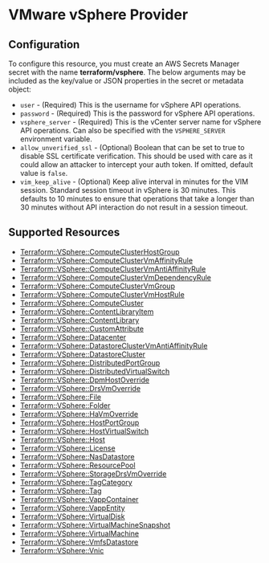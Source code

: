 # VMware vSphere Provider

## Configuration

To configure this resource, you must create an AWS Secrets Manager secret with the name **terraform/vsphere**. The below arguments may be included as the key/value or JSON properties in the secret or metadata object:

* `user` - (Required) This is the username for vSphere API operations.
* `password` - (Required) This is the password for vSphere API operations.
* `vsphere_server` - (Required) This is the vCenter server name for vSphere API
  operations. Can also be specified with the `VSPHERE_SERVER` environment
  variable.
* `allow_unverified_ssl` - (Optional) Boolean that can be set to true to
  disable SSL certificate verification. This should be used with care as it
  could allow an attacker to intercept your auth token. If omitted, default
  value is `false`.
* `vim_keep_alive` - (Optional) Keep alive interval in minutes for the VIM
  session. Standard session timeout in vSphere is 30 minutes. This defaults to
  10 minutes to ensure that operations that take a longer than 30 minutes
  without API interaction do not result in a session timeout.


## Supported Resources

* [Terraform::VSphere::ComputeClusterHostGroup](../resources/vsphere/Terraform-VSphere-ComputeClusterHostGroup/docs/README.md)
* [Terraform::VSphere::ComputeClusterVmAffinityRule](../resources/vsphere/Terraform-VSphere-ComputeClusterVmAffinityRule/docs/README.md)
* [Terraform::VSphere::ComputeClusterVmAntiAffinityRule](../resources/vsphere/Terraform-VSphere-ComputeClusterVmAntiAffinityRule/docs/README.md)
* [Terraform::VSphere::ComputeClusterVmDependencyRule](../resources/vsphere/Terraform-VSphere-ComputeClusterVmDependencyRule/docs/README.md)
* [Terraform::VSphere::ComputeClusterVmGroup](../resources/vsphere/Terraform-VSphere-ComputeClusterVmGroup/docs/README.md)
* [Terraform::VSphere::ComputeClusterVmHostRule](../resources/vsphere/Terraform-VSphere-ComputeClusterVmHostRule/docs/README.md)
* [Terraform::VSphere::ComputeCluster](../resources/vsphere/Terraform-VSphere-ComputeCluster/docs/README.md)
* [Terraform::VSphere::ContentLibraryItem](../resources/vsphere/Terraform-VSphere-ContentLibraryItem/docs/README.md)
* [Terraform::VSphere::ContentLibrary](../resources/vsphere/Terraform-VSphere-ContentLibrary/docs/README.md)
* [Terraform::VSphere::CustomAttribute](../resources/vsphere/Terraform-VSphere-CustomAttribute/docs/README.md)
* [Terraform::VSphere::Datacenter](../resources/vsphere/Terraform-VSphere-Datacenter/docs/README.md)
* [Terraform::VSphere::DatastoreClusterVmAntiAffinityRule](../resources/vsphere/Terraform-VSphere-DatastoreClusterVmAntiAffinityRule/docs/README.md)
* [Terraform::VSphere::DatastoreCluster](../resources/vsphere/Terraform-VSphere-DatastoreCluster/docs/README.md)
* [Terraform::VSphere::DistributedPortGroup](../resources/vsphere/Terraform-VSphere-DistributedPortGroup/docs/README.md)
* [Terraform::VSphere::DistributedVirtualSwitch](../resources/vsphere/Terraform-VSphere-DistributedVirtualSwitch/docs/README.md)
* [Terraform::VSphere::DpmHostOverride](../resources/vsphere/Terraform-VSphere-DpmHostOverride/docs/README.md)
* [Terraform::VSphere::DrsVmOverride](../resources/vsphere/Terraform-VSphere-DrsVmOverride/docs/README.md)
* [Terraform::VSphere::File](../resources/vsphere/Terraform-VSphere-File/docs/README.md)
* [Terraform::VSphere::Folder](../resources/vsphere/Terraform-VSphere-Folder/docs/README.md)
* [Terraform::VSphere::HaVmOverride](../resources/vsphere/Terraform-VSphere-HaVmOverride/docs/README.md)
* [Terraform::VSphere::HostPortGroup](../resources/vsphere/Terraform-VSphere-HostPortGroup/docs/README.md)
* [Terraform::VSphere::HostVirtualSwitch](../resources/vsphere/Terraform-VSphere-HostVirtualSwitch/docs/README.md)
* [Terraform::VSphere::Host](../resources/vsphere/Terraform-VSphere-Host/docs/README.md)
* [Terraform::VSphere::License](../resources/vsphere/Terraform-VSphere-License/docs/README.md)
* [Terraform::VSphere::NasDatastore](../resources/vsphere/Terraform-VSphere-NasDatastore/docs/README.md)
* [Terraform::VSphere::ResourcePool](../resources/vsphere/Terraform-VSphere-ResourcePool/docs/README.md)
* [Terraform::VSphere::StorageDrsVmOverride](../resources/vsphere/Terraform-VSphere-StorageDrsVmOverride/docs/README.md)
* [Terraform::VSphere::TagCategory](../resources/vsphere/Terraform-VSphere-TagCategory/docs/README.md)
* [Terraform::VSphere::Tag](../resources/vsphere/Terraform-VSphere-Tag/docs/README.md)
* [Terraform::VSphere::VappContainer](../resources/vsphere/Terraform-VSphere-VappContainer/docs/README.md)
* [Terraform::VSphere::VappEntity](../resources/vsphere/Terraform-VSphere-VappEntity/docs/README.md)
* [Terraform::VSphere::VirtualDisk](../resources/vsphere/Terraform-VSphere-VirtualDisk/docs/README.md)
* [Terraform::VSphere::VirtualMachineSnapshot](../resources/vsphere/Terraform-VSphere-VirtualMachineSnapshot/docs/README.md)
* [Terraform::VSphere::VirtualMachine](../resources/vsphere/Terraform-VSphere-VirtualMachine/docs/README.md)
* [Terraform::VSphere::VmfsDatastore](../resources/vsphere/Terraform-VSphere-VmfsDatastore/docs/README.md)
* [Terraform::VSphere::Vnic](../resources/vsphere/Terraform-VSphere-Vnic/docs/README.md)